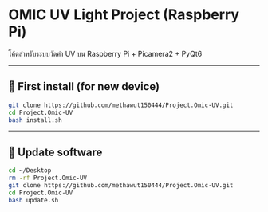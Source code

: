 # OMIC UV Light Project (Raspberry Pi)

โค้ดสำหรับระบบวัดค่า UV บน Raspberry Pi + Picamera2 + PyQt6

---

## 🚀 First install (for new device)

```bash
git clone https://github.com/methawut150444/Project.Omic-UV.git
cd Project.Omic-UV
bash install.sh
```

---

## 🔄 Update software

```bash
cd ~/Desktop
rm -rf Project.Omic-UV
git clone https://github.com/methawut150444/Project.Omic-UV.git
cd Project.Omic-UV
bash update.sh
```
